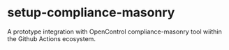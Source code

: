# setup-compliance-masonry
A prototype integration with OpenControl compliance-masonry tool wiithin the Github Actions ecosystem.
